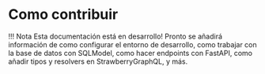 # Como contribuir


!!! Nota
    Esta documentación está en desarrollo! Pronto se añadirá
    información de como configurar el entorno de desarrollo,
    como trabajar con la base de datos con SQLModel, como
    hacer endpoints con FastAPI, como añadir tipos y resolvers
    en StrawberryGraphQL, y más.
